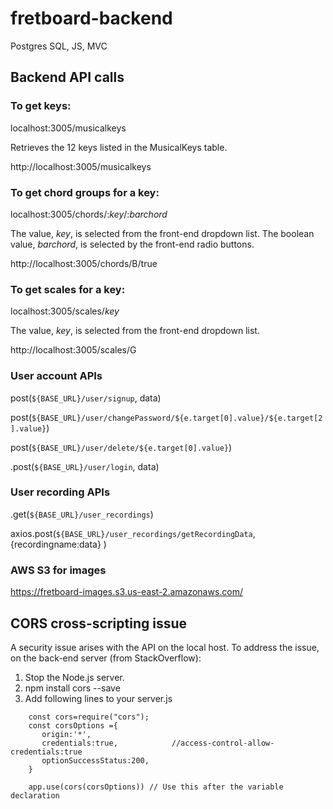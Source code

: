 # fretboard-backend
Postgres SQL, JS, MVC

## Backend API calls
### To get keys:

localhost:3005/musicalkeys

Retrieves the 12 keys listed in the MusicalKeys table.

http://localhost:3005/musicalkeys

### To get chord groups for a key:

localhost:3005/chords/:*key*/:*barchord*

The value, *key*, is selected from the front-end dropdown list.  The boolean value, *barchord*, is selected by the front-end radio buttons.

http://localhost:3005/chords/B/true

### To get scales for a key:

localhost:3005/scales/*key*

The value, *key*, is selected from the front-end dropdown list.

http://localhost:3005/scales/G

### User account APIs

post(`${BASE_URL}/user/signup`, data)

post(`${BASE_URL}/user/changePassword/${e.target[0].value}/${e.target[2].value}`)

post(`${BASE_URL}/user/delete/${e.target[0].value}`)

.post(`${BASE_URL}/user/login`, data)

### User recording APIs

.get(`${BASE_URL}/user_recordings`)

axios.post(`${BASE_URL}/user_recordings/getRecordingData`, {recordingname:data} )


### AWS S3 for images

https://fretboard-images.s3.us-east-2.amazonaws.com/

## CORS cross-scripting issue

A security issue arises with the API on the local host.  To address the issue, on the back-end server (from StackOverflow):

1. Stop the Node.js server.
2. npm install cors --save
3. Add following lines to your server.js

```
    const cors=require("cors");
    const corsOptions ={
       origin:'*', 
       credentials:true,            //access-control-allow-credentials:true
       optionSuccessStatus:200,
    }

    app.use(cors(corsOptions)) // Use this after the variable declaration
```


